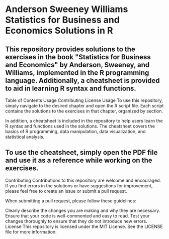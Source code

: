 # Anderson Sweeney Williams Statistics for Business and Economics Solutions in R

## This repository provides solutions to the exercises in the book "Statistics for Business and Economics" by Anderson, Sweeney, and Williams, implemented in the R programming language. Additionally, a cheatsheet is provided to aid in learning R syntax and functions.

Table of Contents
Usage
Contributing
License
Usage
To use this repository, simply navigate to the desired chapter and open the R script file. Each script contains the solutions to the exercises in that chapter, organized by section.

In addition, a cheatsheet is included in the repository to help users learn the R syntax and functions used in the solutions. The cheatsheet covers the basics of R programming, data manipulation, data visualization, and statistical analysis.

## To use the cheatsheet, simply open the PDF file and use it as a reference while working on the exercises.

Contributing
Contributions to this repository are welcome and encouraged. If you find errors in the solutions or have suggestions for improvement, please feel free to create an issue or submit a pull request.

When submitting a pull request, please follow these guidelines:

Clearly describe the changes you are making and why they are necessary.
Ensure that your code is well-commented and easy to read.
Test your changes thoroughly to ensure that they do not introduce new errors.
License
This repository is licensed under the MIT License. See the LICENSE file for more information.

